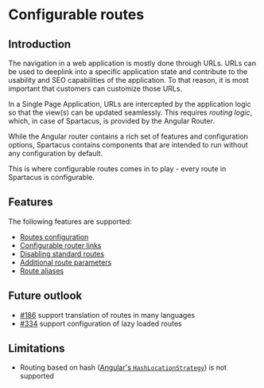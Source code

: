 # Configurable routes

## Introduction

The navigation in a web application is mostly done through URLs. URLs can be used to deeplink into a specific application state and contribute to the usability and SEO capabilities of the application. To that reason, it is most important that customers can customize those URLs.

In a Single Page Application, URLs are intercepted by the application logic so that the view(s) can be updated seamlessly. This requires *routing logic*, which, in case of Spartacus, is provided by the Angular Router.

While the Angular router contains a rich set of features and configuration options, Spartacus contains components that are intended to run without any configuration by default.

This is where configurable routes comes in to play - every route in Spartacus is configurable.

## Features

The following features are supported:

- [Routes configuration](./routes-configuration.md)
- [Configurable router links](./configurable-router-links.md)
- [Disabling standard routes](./disabling-standard-routes.md)
- [Additional route parameters](./additional-route-parameters.md)
- [Route aliases](./route-aliases.md)

## Future outlook

- [#186](https://github.com/SAP/cloud-commerce-spartacus-storefront/issues/186) support translation of routes in many languages
- [#334](https://github.com/SAP/cloud-commerce-spartacus-storefront/issues/334) support configuration of lazy loaded routes

## Limitations

- Routing based on hash ([Angular's `HashLocationStrategy`](https://angular.io/guide/router#appendix-locationstrategy-and-browser-url-styles)) is not supported